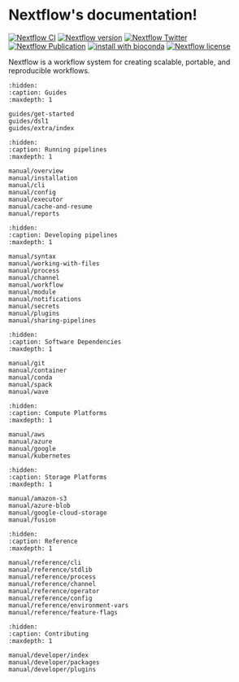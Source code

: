 
# Nextflow's documentation!

[![Nextflow CI](https://github.com/nextflow-io/nextflow/workflows/Nextflow%20CI/badge.svg)](https://github.com/nextflow-io/nextflow/actions/workflows/build.yml?query=branch%3Amaster+event%3Apush)
[![Nextflow version](https://img.shields.io/github/release/nextflow-io/nextflow.svg?colorB=58bd9f&style=popout)](https://github.com/nextflow-io/nextflow/releases/latest)
[![Nextflow Twitter](https://img.shields.io/twitter/url/https/nextflowio.svg?colorB=58bd9f&&label=%40nextflow&style=popout)](https://twitter.com/nextflowio)
[![Nextflow Publication](https://img.shields.io/badge/Published-Nature%20Biotechnology-26af64.svg?colorB=58bd9f&style=popout)](https://www.nature.com/articles/nbt.3820)
[![install with bioconda](https://img.shields.io/badge/install%20with-bioconda-brightgreen.svg?colorB=58bd9f&style=popout)](http://bioconda.github.io/recipes/nextflow/README.html)
[![Nextflow license](https://img.shields.io/github/license/nextflow-io/nextflow.svg?colorB=58bd9f&style=popout)](https://github.com/nextflow-io/nextflow/blob/master/COPYING)

Nextflow is a workflow system for creating scalable, portable, and reproducible workflows.

```{toctree}
:hidden:
:caption: Guides
:maxdepth: 1

guides/get-started
guides/dsl1
guides/extra/index
```

```{toctree}
:hidden:
:caption: Running pipelines
:maxdepth: 1

manual/overview
manual/installation
manual/cli
manual/config
manual/executor
manual/cache-and-resume
manual/reports
```

```{toctree}
:hidden:
:caption: Developing pipelines
:maxdepth: 1

manual/syntax
manual/working-with-files
manual/process
manual/channel
manual/workflow
manual/module
manual/notifications
manual/secrets
manual/plugins
manual/sharing-pipelines
```

```{toctree}
:hidden:
:caption: Software Dependencies
:maxdepth: 1

manual/git
manual/container
manual/conda
manual/spack
manual/wave
```

```{toctree}
:hidden:
:caption: Compute Platforms
:maxdepth: 1

manual/aws
manual/azure
manual/google
manual/kubernetes
```

```{toctree}
:hidden:
:caption: Storage Platforms
:maxdepth: 1

manual/amazon-s3
manual/azure-blob
manual/google-cloud-storage
manual/fusion
```

```{toctree}
:hidden:
:caption: Reference
:maxdepth: 1

manual/reference/cli
manual/reference/stdlib
manual/reference/process
manual/reference/channel
manual/reference/operator
manual/reference/config
manual/reference/environment-vars
manual/reference/feature-flags
```

```{toctree}
:hidden:
:caption: Contributing
:maxdepth: 1

manual/developer/index
manual/developer/packages
manual/developer/plugins
```
